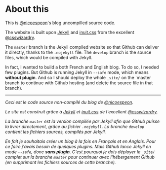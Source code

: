 # About this

This is [@nicoespeon](https://twitter.com/nicoespeon)'s blog uncompilled source code.

The website is built upon [Jekyll](https://github.com/mojombo/jekyll) and [inuit.css](http://inuitcss.com/) from the excellent [@csswizardry](https://twitter.com/csswizardry).

The `master` branch is the Jekyll compiled website so that Github can deliver it directly, thanks to the `.nojekyll` file. The `develop` branch is the source files, which would be compiled with Jekyll.

In fact, I wanted to build a both French and English blog. To do so, I needed few plugins. But Github is running Jekyll in `--safe` mode, which means **without plugin**. And so I should deploy the whole `_site/` on the `master branch to continue with Github hosting (and delete the source file in that branch).

---

*Ceci est le code source non-compilé du blog de [@nicoespeon](https://twitter.com/nicoespeon).*

*Le site est construit grâce à [Jekyll](https://github.com/mojombo/jekyll) et [inuit.css](http://inuitcss.com/) de l'excellent [@csswizardry](https://twitter.com/csswizardry).*

*La branche `master` est la version compilée par Jekyll afin que Github puisse la livrer directement, grâce au fichier `.nojekyll`. La branche `develop` contient les fichiers sources, compilés par Jekyll.*

*En fait je souhaitais créer un blog à la fois en Français et en Anglais. Pour ce faire j'avais besoin de quelques plugins. Mais Github lance Jekyll en mode `--safe`, donc **sans plugin**. C'est pourquoi je dois déployer le `_site/` complet sur la branche `master` pour continuer avec l'hébergement Github (en supprimant les fichiers sources de cette branche).*
